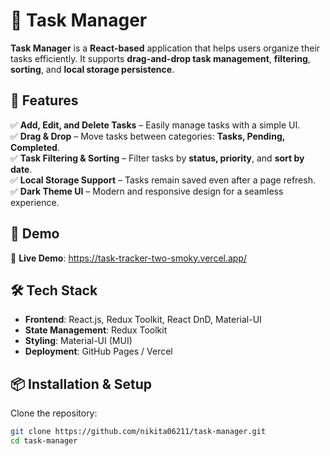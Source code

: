 # 📝 Task Manager  

**Task Manager** is a **React-based** application that helps users organize their tasks efficiently. It supports **drag-and-drop task management**, **filtering**, **sorting**, and **local storage persistence**.  

## 🚀 Features  
✅ **Add, Edit, and Delete Tasks** – Easily manage tasks with a simple UI.  
✅ **Drag & Drop** – Move tasks between categories: **Tasks, Pending, Completed**.  
✅ **Task Filtering & Sorting** – Filter tasks by **status, priority**, and **sort by date**.  
✅ **Local Storage Support** – Tasks remain saved even after a page refresh.  
✅ **Dark Theme UI** – Modern and responsive design for a seamless experience.  

## 🎥 Demo  
🔗 **Live Demo**: https://task-tracker-two-smoky.vercel.app/

## 🛠️ Tech Stack  
- **Frontend**: React.js, Redux Toolkit, React DnD, Material-UI  
- **State Management**: Redux Toolkit  
- **Styling**: Material-UI (MUI)  
- **Deployment**: GitHub Pages / Vercel  

## 📦 Installation & Setup  
Clone the repository:  
```sh
git clone https://github.com/nikita06211/task-manager.git
cd task-manager
